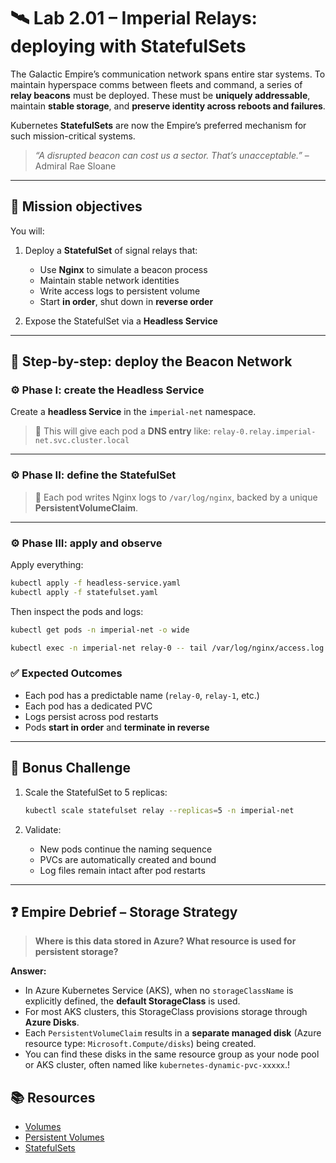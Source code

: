 # 🛰️ Lab 2.01 – Imperial Relays: deploying with StatefulSets

The Galactic Empire’s communication network spans entire star systems. To maintain hyperspace comms between fleets and command, a series of **relay beacons** must be deployed. These must be **uniquely addressable**, maintain **stable storage**, and **preserve identity across reboots and failures**.

Kubernetes **StatefulSets** are now the Empire’s preferred mechanism for such mission-critical systems.

> _“A disrupted beacon can cost us a sector. That’s unacceptable.”_ – Admiral Rae Sloane

---

## 🎯 Mission objectives

You will:

1. Deploy a **StatefulSet** of signal relays that:

   - Use **Nginx** to simulate a beacon process
   - Maintain stable network identities
   - Write access logs to persistent volume
   - Start **in order**, shut down in **reverse order**

2. Expose the StatefulSet via a **Headless Service**

---

## 🧭 Step-by-step: deploy the Beacon Network

### ⚙️ Phase I: create the Headless Service

Create a **headless Service** in the `imperial-net` namespace.

> 📡 This will give each pod a **DNS entry** like:
> `relay-0.relay.imperial-net.svc.cluster.local`

---

### ⚙️ Phase II: define the StatefulSet

> 📁 Each pod writes Nginx logs to `/var/log/nginx`, backed by a unique **PersistentVolumeClaim**.

---

### ⚙️ Phase III: apply and observe

Apply everything:

```bash
kubectl apply -f headless-service.yaml
kubectl apply -f statefulset.yaml
```

Then inspect the pods and logs:

```bash
kubectl get pods -n imperial-net -o wide

kubectl exec -n imperial-net relay-0 -- tail /var/log/nginx/access.log
```

### ✅ Expected Outcomes

- Each pod has a predictable name (`relay-0`, `relay-1`, etc.)
- Each pod has a dedicated PVC
- Logs persist across pod restarts
- Pods **start in order** and **terminate in reverse**

---

## 🧪 Bonus Challenge

1. Scale the StatefulSet to 5 replicas:

   ```bash
   kubectl scale statefulset relay --replicas=5 -n imperial-net
   ```

2. Validate:

   - New pods continue the naming sequence
   - PVCs are automatically created and bound
   - Log files remain intact after pod restarts

---

## ❓ Empire Debrief – Storage Strategy

> **Where is this data stored in Azure? What resource is used for persistent storage?**

**Answer:**

- In Azure Kubernetes Service (AKS), when no `storageClassName` is explicitly defined, the **default StorageClass** is used.
- For most AKS clusters, this StorageClass provisions storage through **Azure Disks**.
- Each `PersistentVolumeClaim` results in a **separate managed disk** (Azure resource type: `Microsoft.Compute/disks`) being created.
- You can find these disks in the same resource group as your node pool or AKS cluster, often named like `kubernetes-dynamic-pvc-xxxxx`.!

## 📚 Resources

- [Volumes](https://kubernetes.io/docs/concepts/storage/volumes/)
- [Persistent Volumes](https://kubernetes.io/docs/concepts/storage/persistent-volumes/)
- [StatefulSets](https://kubernetes.io/docs/concepts/workloads/controllers/statefulset/)
